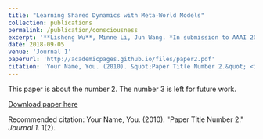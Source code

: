 ```yaml
---
title: "Learning Shared Dynamics with Meta-World Models"
collection: publications
permalink: /publication/consciousness
excerpt: '**Lisheng Wu**, Minne Li, Jun Wang. *In submission to AAAI 2019*.'
date: 2018-09-05
venue: 'Journal 1'
paperurl: 'http://academicpages.github.io/files/paper2.pdf'
citation: 'Your Name, You. (2010). &quot;Paper Title Number 2.&quot; <i>Journal 1</i>. 1(2).'
---
```

This paper is about the number 2. The number 3 is left for future work.

[Download paper here](http://academicpages.github.io/files/paper2.pdf)

Recommended citation: Your Name, You. (2010). "Paper Title Number 2." <i>Journal 1</i>. 1(2).